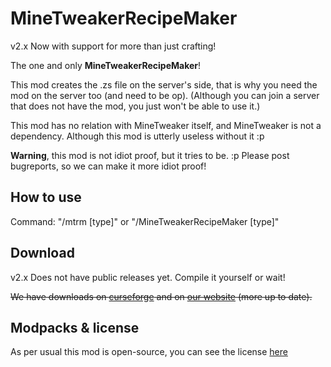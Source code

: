 MineTweakerRecipeMaker
======================

v2.x Now with support for more than just crafting!

The one and only **MineTweakerRecipeMaker**!

This mod creates the .zs file on the server's side, that is why you need the mod on the server too (and need to be op).
(Although you can join a server that does not have the mod, you just won't be able to use it.)

This mod has no relation with MineTweaker itself, and MineTweaker is not a dependency. Although this mod is utterly useless without it :p

**Warning**, this mod is not idiot proof, but it tries to be. :p Please post bugreports, so we can make it more idiot proof!

How to use
----------

Command: "/mtrm [type]" or "/MineTweakerRecipeMaker [type]"

Download
--------

v2.x Does not have public releases yet. Compile it yourself or wait!

~~We have downloads on [curseforge](http://minecraft.curseforge.com/mc-mods/226294-minetweaker-recipemaker) and on [our website](http://doubledoordev.net/) (more up to date).~~

Modpacks & license
------------------

As per usual this mod is open-source, you can see the license [here](LICENSE.txt)
